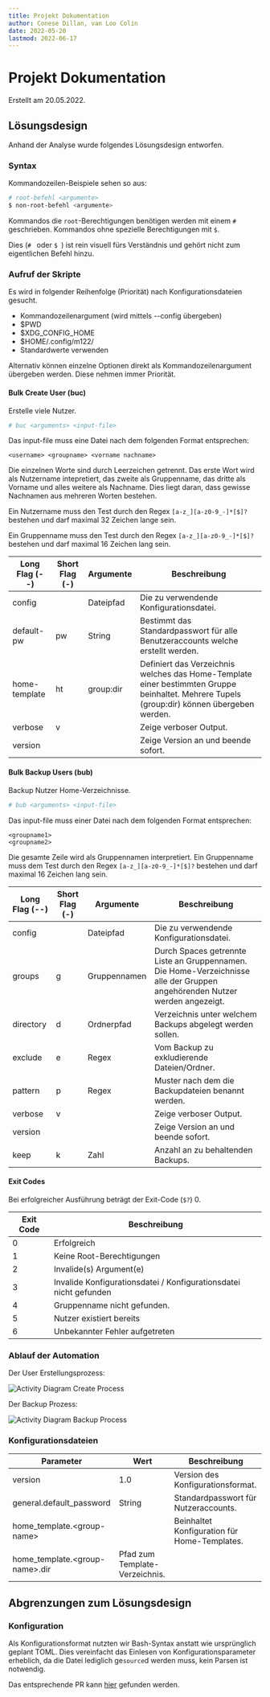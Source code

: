 ```yaml
---
title: Projekt Dokumentation
author: Conese Dillan, van Loo Colin
date: 2022-05-20
lastmod: 2022-06-17
---
```


# Projekt Dokumentation

Erstellt am 20.05.2022.

## Lösungsdesign

Anhand der Analyse wurde folgendes Lösungsdesign entworfen.

### Syntax

Kommandozeilen-Beispiele sehen so aus:

```sh
# root-befehl <argumente>
$ non-root-befehl <argumente>
```

Kommandos die `root`-Berechtigungen benötigen werden mit einem `#` geschrieben.
Kommandos ohne spezielle Berechtigungen mit `$`.

Dies (`# ` oder `$ `) ist rein visuell fürs Verständnis und gehört nicht zum
eigentlichen Befehl hinzu.

### Aufruf der Skripte

Es wird in folgender Reihenfolge (Priorität) nach Konfigurationsdateien
gesucht.

- Kommandozeilenargument (wird mittels --config übergeben)
- $PWD
- $XDG_CONFIG_HOME
- $HOME/.config/m122/
- Standardwerte verwenden

Alternativ können einzelne Optionen direkt als Kommandozeilenargument übergeben
werden. Diese nehmen immer Priorität.

#### Bulk Create User (buc)

Erstelle viele Nutzer.

```sh
# buc <arguments> <input-file>
```

Das input-file muss eine Datei nach dem folgenden Format entsprechen:

```
<username> <groupname> <vorname nachname>
```

Die einzelnen Worte sind durch Leerzeichen getrennt. Das erste Wort wird als
Nutzername intepretiert, das zweite als Gruppenname, das dritte als Vorname und
alles weitere als Nachname. Dies liegt daran, dass gewisse Nachnamen aus
mehreren Worten bestehen.

Ein Nutzername muss den Test durch den Regex `[a-z_][a-z0-9_-]*[$]?` bestehen
und darf maximal 32 Zeichen lange sein.

Ein Gruppenname muss den Test durch den Regex `[a-z_][a-z0-9_-]*[$]?` bestehen
und darf maximal 16 Zeichen lang sein.

Long Flag (--) | Short Flag (-) | Argumente | Beschreibung
-------------- | -------------- | --------- | ------------
config         |                | Dateipfad | Die zu verwendende Konfigurationsdatei.
default-pw     | pw             | String    | Bestimmt das Standardpasswort für alle Benutzeraccounts welche erstellt werden.
home-template  | ht             | group:dir | Definiert das Verzeichnis welches das Home-Template einer bestimmten Gruppe beinhaltet. Mehrere Tupels (group:dir) können übergeben werden.
verbose        | v              |           | Zeige verboser Output.
version        |                |           | Zeige Version an und beende sofort.

#### Bulk Backup Users (bub)

Backup Nutzer Home-Verzeichnisse.

```sh
# bub <arguments> <input-file>
```

Das input-file muss einer Datei nach dem folgenden Format entsprechen:

```
<groupname1>
<groupname2>
```

Die gesamte Zeile wird als Gruppennamen interpretiert. Ein Gruppenname muss dem
Test durch den Regex `[a-z_][a-z0-9_-]*[$]?` bestehen und darf maximal 16
Zeichen lang sein.

Long Flag (--) | Short Flag (-) | Argumente | Beschreibung
-------------- | -------------- | --------- | ------------
config         |                | Dateipfad | Die zu verwendende Konfigurationsdatei.
groups         | g              | Gruppennamen | Durch Spaces getrennte Liste an Gruppennamen. Die Home-Verzeichnisse alle der Gruppen angehörenden Nutzer werden angezeigt.
directory      | d              | Ordnerpfad | Verzeichnis unter welchem Backups abgelegt werden sollen.
exclude        | e              | Regex     | Vom Backup zu exkludierende Dateien/Ordner.
pattern        | p              | Regex     | Muster nach dem die Backupdateien benannt werden.
verbose        | v              |           | Zeige verboser Output.
version        |                |           | Zeige Version an und beende sofort.
keep           | k              | Zahl      | Anzahl an zu behaltenden Backups.

#### Exit Codes

Bei erfolgreicher Ausführung beträgt der Exit-Code (`$?`) 0.

Exit Code | Beschreibung
--------- | ------------
0         | Erfolgreich
1         | Keine Root-Berechtigungen
2         | Invalide(s) Argument(e)
3         | Invalide Konfigurationsdatei / Konfigurationsdatei nicht gefunden
4         | Gruppenname nicht gefunden.
5         | Nutzer existiert bereits
6         | Unbekannter Fehler aufgetreten

### Ablauf der Automation

Der User Erstellungsprozess:

![Activity Diagram Create Process](create_user.drawio.svg)

Der Backup Prozess:

![Activity Diagram Backup Process](activity_backup.drawio.svg)

### Konfigurationsdateien

Parameter | Wert | Beschreibung
--------- | ---- | ------------
version   | 1.0  | Version des Konfigurationsformat.
general.default_password | String | Standardpasswort für Nutzeraccounts.
home_template.\<group-name> | | Beinhaltet Konfiguration für Home-Templates.
home_template.\<group-name>.dir | Pfad zum Template-Verzeichnis.

## Abgrenzungen zum Lösungsdesign

### Konfiguration

Als Konfigurationsformat nutzten wir Bash-Syntax anstatt wie ursprünglich
geplant TOML. Dies vereinfacht das Einlesen von Konfigurationsparameter
erheblich, da die Datei lediglich ge`source`d  werden muss, kein Parsen ist
notwendig.

Das entsprechende PR kann
[hier](https://github.com/TBZedu/m122_praxisarbeit/pull/1) gefunden werden.
